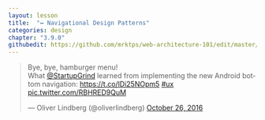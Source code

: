 ```yaml
---
layout: lesson
title:  "↔️ Navigational Design Patterns"
categories: design
chapter: "3.9.0"
githubedit: https://github.com/mrktps/web-architecture-101/edit/master/_unit_3/navigational-design-patterns.markdown
---
```


<blockquote class="twitter-tweet" data-cards="hidden" data-lang="en"><p lang="en" dir="ltr">Bye, bye, hamburger menu!<br>What <a href="https://twitter.com/StartupGrind">@StartupGrind</a> learned from implementing the new Android bottom navigation: <a href="https://t.co/lDi25NOpm5">https://t.co/lDi25NOpm5</a> <a href="https://twitter.com/hashtag/ux?src=hash">#ux</a> <a href="https://t.co/RBHRED9QuM">pic.twitter.com/RBHRED9QuM</a></p>&mdash; Oliver Lindberg (@oliverlindberg) <a href="https://twitter.com/oliverlindberg/status/791214182070939648">October 26, 2016</a></blockquote> 

